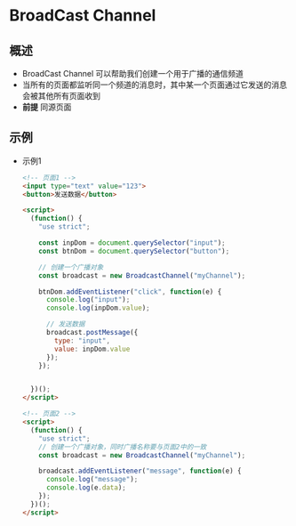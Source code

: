 # BroadCast Channel

## 概述

+ BroadCast Channel 可以帮助我们创建一个用于广播的通信频道
+ 当所有的页面都监听同一个频道的消息时，其中某一个页面通过它发送的消息会被其他所有页面收到
+ **前提** 同源页面

## 示例

+ 示例1

  ```html
  <!-- 页面1 -->
  <input type="text" value="123">
  <button>发送数据</button>

  <script>
    (function() {
      "use strict";

      const inpDom = document.querySelector("input");
      const btnDom = document.querySelector("button");

      // 创建一个广播对象
      const broadcast = new BroadcastChannel("myChannel");

      btnDom.addEventListener("click", function(e) {
        console.log("input");
        console.log(inpDom.value);

        // 发送数据
        broadcast.postMessage({
          type: "input",
          value: inpDom.value
        });
      });


    })();
  </script>
  ```

  ```html
  <!-- 页面2 -->
  <script>
    (function() {
      "use strict";
      // 创建一个广播对象，同时广播名称要与页面2中的一致
      const broadcast = new BroadcastChannel("myChannel");

      broadcast.addEventListener("message", function(e) {
        console.log("message");
        console.log(e.data);
      });
    })();
  </script>
  ```
